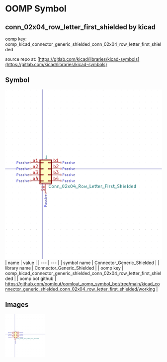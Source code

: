 # OOMP Symbol  
## conn_02x04_row_letter_first_shielded  by kicad  
  
oomp key: oomp_kicad_connector_generic_shielded_conn_02x04_row_letter_first_shielded  
  
source repo at: [https://gitlab.com/kicad/libraries/kicad-symbols](https://gitlab.com/kicad/libraries/kicad-symbols)  
## Symbol  
  
[![working.png](working_600.png)](working.png)  
| name | value | 
| --- | --- | 
| symbol name | Connector_Generic_Shielded | 
| library name | Connector_Generic_Shielded | 
| oomp key | oomp_kicad_connector_generic_shielded_conn_02x04_row_letter_first_shielded | 
| oomp bot github | https://github.com/oomlout/oomlout_oomp_symbol_bot/tree/main/kicad_connector_generic_shielded_conn_02x04_row_letter_first_shielded/working | 
## Images  
  
[![working.png](working_140.png)](working.png)  

